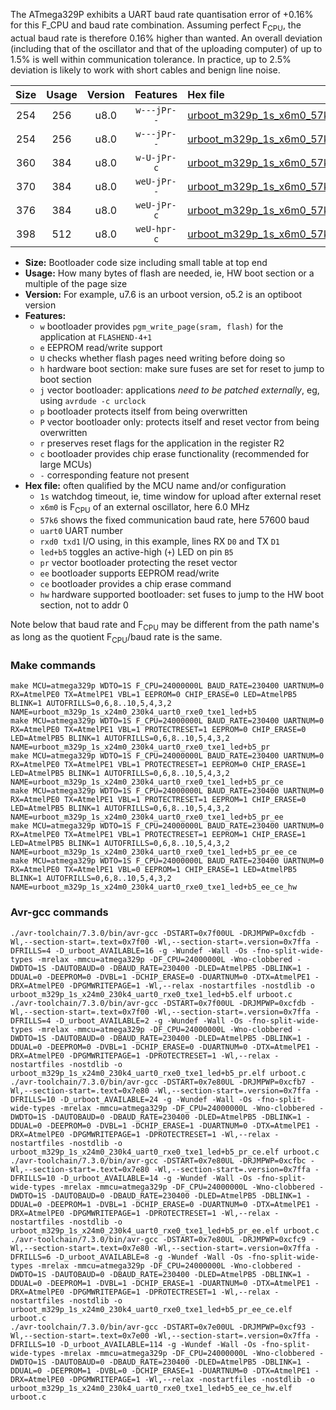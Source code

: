 The ATmega329P exhibits a UART baud rate quantisation error of +0.16% for this F_CPU and baud rate combination. Assuming perfect F<sub>CPU</sub>, the actual baud rate is therefore 0.16% higher than wanted. An overall deviation (including that of the oscillator and that of the uploading computer) of up to 1.5% is well within communication tolerance. In practice, up to 2.5% deviation is likely to work with short cables and benign line noise.

|Size|Usage|Version|Features|Hex file|
|:-:|:-:|:-:|:-:|:--|
|254|256|u8.0|`w---jPr--`|[urboot_m329p_1s_x6m0_57k6_uart0_rxe0_txe1_led+b5.hex](https://raw.githubusercontent.com/stefanrueger/urboot.hex/main/mcus/atmega329p/watchdog_1_s/external_oscillator_x/%2B6m000000_hz/%2B%2B57k6_baud/uart0_rxe0_txe1/led%2Bb5/urboot_m329p_1s_x6m0_57k6_uart0_rxe0_txe1_led%2Bb5.hex)|
|254|256|u8.0|`w---jPr--`|[urboot_m329p_1s_x6m0_57k6_uart0_rxe0_txe1_led+b5_pr.hex](https://raw.githubusercontent.com/stefanrueger/urboot.hex/main/mcus/atmega329p/watchdog_1_s/external_oscillator_x/%2B6m000000_hz/%2B%2B57k6_baud/uart0_rxe0_txe1/led%2Bb5/urboot_m329p_1s_x6m0_57k6_uart0_rxe0_txe1_led%2Bb5_pr.hex)|
|360|384|u8.0|`w-U-jPr-c`|[urboot_m329p_1s_x6m0_57k6_uart0_rxe0_txe1_led+b5_pr_ce.hex](https://raw.githubusercontent.com/stefanrueger/urboot.hex/main/mcus/atmega329p/watchdog_1_s/external_oscillator_x/%2B6m000000_hz/%2B%2B57k6_baud/uart0_rxe0_txe1/led%2Bb5/urboot_m329p_1s_x6m0_57k6_uart0_rxe0_txe1_led%2Bb5_pr_ce.hex)|
|370|384|u8.0|`weU-jPr--`|[urboot_m329p_1s_x6m0_57k6_uart0_rxe0_txe1_led+b5_pr_ee.hex](https://raw.githubusercontent.com/stefanrueger/urboot.hex/main/mcus/atmega329p/watchdog_1_s/external_oscillator_x/%2B6m000000_hz/%2B%2B57k6_baud/uart0_rxe0_txe1/led%2Bb5/urboot_m329p_1s_x6m0_57k6_uart0_rxe0_txe1_led%2Bb5_pr_ee.hex)|
|376|384|u8.0|`weU-jPr-c`|[urboot_m329p_1s_x6m0_57k6_uart0_rxe0_txe1_led+b5_pr_ee_ce.hex](https://raw.githubusercontent.com/stefanrueger/urboot.hex/main/mcus/atmega329p/watchdog_1_s/external_oscillator_x/%2B6m000000_hz/%2B%2B57k6_baud/uart0_rxe0_txe1/led%2Bb5/urboot_m329p_1s_x6m0_57k6_uart0_rxe0_txe1_led%2Bb5_pr_ee_ce.hex)|
|398|512|u8.0|`weU-hpr-c`|[urboot_m329p_1s_x6m0_57k6_uart0_rxe0_txe1_led+b5_ee_ce_hw.hex](https://raw.githubusercontent.com/stefanrueger/urboot.hex/main/mcus/atmega329p/watchdog_1_s/external_oscillator_x/%2B6m000000_hz/%2B%2B57k6_baud/uart0_rxe0_txe1/led%2Bb5/urboot_m329p_1s_x6m0_57k6_uart0_rxe0_txe1_led%2Bb5_ee_ce_hw.hex)|

- **Size:** Bootloader code size including small table at top end
- **Usage:** How many bytes of flash are needed, ie, HW boot section or a multiple of the page size
- **Version:** For example, u7.6 is an urboot version, o5.2 is an optiboot version
- **Features:**
  + `w` bootloader provides `pgm_write_page(sram, flash)` for the application at `FLASHEND-4+1`
  + `e` EEPROM read/write support
  + `U` checks whether flash pages need writing before doing so
  + `h` hardware boot section: make sure fuses are set for reset to jump to boot section
  + `j` vector bootloader: applications *need to be patched externally*, eg, using `avrdude -c urclock`
  + `p` bootloader protects itself from being overwritten
  + `P` vector bootloader only: protects itself and reset vector from being overwritten
  + `r` preserves reset flags for the application in the register R2
  + `c` bootloader provides chip erase functionality (recommended for large MCUs)
  + `-` corresponding feature not present
- **Hex file:** often qualified by the MCU name and/or configuration
  + `1s` watchdog timeout, ie, time window for upload after external reset
  + `x6m0` is F<sub>CPU</sub> of an external oscillator, here 6.0 MHz
  + `57k6` shows the fixed communication baud rate, here 57600 baud
  + `uart0` UART number
  + `rxd0 txd1` I/O using, in this example, lines RX `D0` and TX `D1`
  + `led+b5` toggles an active-high (`+`) LED on pin `B5`
  + `pr` vector bootloader protecting the reset vector
  + `ee` bootloader supports EEPROM read/write
  + `ce` bootloader provides a chip erase command
  + `hw` hardware supported bootloader: set fuses to jump to the HW boot section, not to addr 0


Note below that baud rate and F<sub>CPU</sub> may be different from the path name's as long as the quotient F<sub>CPU</sub>/baud rate is the same.

### Make commands
```
make MCU=atmega329p WDTO=1S F_CPU=24000000L BAUD_RATE=230400 UARTNUM=0 RX=AtmelPE0 TX=AtmelPE1 VBL=1 EEPROM=0 CHIP_ERASE=0 LED=AtmelPB5 BLINK=1 AUTOFRILLS=0,6,8..10,5,4,3,2 NAME=urboot_m329p_1s_x24m0_230k4_uart0_rxe0_txe1_led+b5
make MCU=atmega329p WDTO=1S F_CPU=24000000L BAUD_RATE=230400 UARTNUM=0 RX=AtmelPE0 TX=AtmelPE1 VBL=1 PROTECTRESET=1 EEPROM=0 CHIP_ERASE=0 LED=AtmelPB5 BLINK=1 AUTOFRILLS=0,6,8..10,5,4,3,2 NAME=urboot_m329p_1s_x24m0_230k4_uart0_rxe0_txe1_led+b5_pr
make MCU=atmega329p WDTO=1S F_CPU=24000000L BAUD_RATE=230400 UARTNUM=0 RX=AtmelPE0 TX=AtmelPE1 VBL=1 PROTECTRESET=1 EEPROM=0 CHIP_ERASE=1 LED=AtmelPB5 BLINK=1 AUTOFRILLS=0,6,8..10,5,4,3,2 NAME=urboot_m329p_1s_x24m0_230k4_uart0_rxe0_txe1_led+b5_pr_ce
make MCU=atmega329p WDTO=1S F_CPU=24000000L BAUD_RATE=230400 UARTNUM=0 RX=AtmelPE0 TX=AtmelPE1 VBL=1 PROTECTRESET=1 EEPROM=1 CHIP_ERASE=0 LED=AtmelPB5 BLINK=1 AUTOFRILLS=0,6,8..10,5,4,3,2 NAME=urboot_m329p_1s_x24m0_230k4_uart0_rxe0_txe1_led+b5_pr_ee
make MCU=atmega329p WDTO=1S F_CPU=24000000L BAUD_RATE=230400 UARTNUM=0 RX=AtmelPE0 TX=AtmelPE1 VBL=1 PROTECTRESET=1 EEPROM=1 CHIP_ERASE=1 LED=AtmelPB5 BLINK=1 AUTOFRILLS=0,6,8..10,5,4,3,2 NAME=urboot_m329p_1s_x24m0_230k4_uart0_rxe0_txe1_led+b5_pr_ee_ce
make MCU=atmega329p WDTO=1S F_CPU=24000000L BAUD_RATE=230400 UARTNUM=0 RX=AtmelPE0 TX=AtmelPE1 VBL=0 EEPROM=1 CHIP_ERASE=1 LED=AtmelPB5 BLINK=1 AUTOFRILLS=0,6,8..10,5,4,3,2 NAME=urboot_m329p_1s_x24m0_230k4_uart0_rxe0_txe1_led+b5_ee_ce_hw
```

### Avr-gcc commands
```
./avr-toolchain/7.3.0/bin/avr-gcc -DSTART=0x7f00UL -DRJMPWP=0xcfdb -Wl,--section-start=.text=0x7f00 -Wl,--section-start=.version=0x7ffa -DFRILLS=4 -D_urboot_AVAILABLE=16 -g -Wundef -Wall -Os -fno-split-wide-types -mrelax -mmcu=atmega329p -DF_CPU=24000000L -Wno-clobbered -DWDTO=1S -DAUTOBAUD=0 -DBAUD_RATE=230400 -DLED=AtmelPB5 -DBLINK=1 -DDUAL=0 -DEEPROM=0 -DVBL=1 -DCHIP_ERASE=0 -DUARTNUM=0 -DTX=AtmelPE1 -DRX=AtmelPE0 -DPGMWRITEPAGE=1 -Wl,--relax -nostartfiles -nostdlib -o urboot_m329p_1s_x24m0_230k4_uart0_rxe0_txe1_led+b5.elf urboot.c
./avr-toolchain/7.3.0/bin/avr-gcc -DSTART=0x7f00UL -DRJMPWP=0xcfdb -Wl,--section-start=.text=0x7f00 -Wl,--section-start=.version=0x7ffa -DFRILLS=4 -D_urboot_AVAILABLE=2 -g -Wundef -Wall -Os -fno-split-wide-types -mrelax -mmcu=atmega329p -DF_CPU=24000000L -Wno-clobbered -DWDTO=1S -DAUTOBAUD=0 -DBAUD_RATE=230400 -DLED=AtmelPB5 -DBLINK=1 -DDUAL=0 -DEEPROM=0 -DVBL=1 -DCHIP_ERASE=0 -DUARTNUM=0 -DTX=AtmelPE1 -DRX=AtmelPE0 -DPGMWRITEPAGE=1 -DPROTECTRESET=1 -Wl,--relax -nostartfiles -nostdlib -o urboot_m329p_1s_x24m0_230k4_uart0_rxe0_txe1_led+b5_pr.elf urboot.c
./avr-toolchain/7.3.0/bin/avr-gcc -DSTART=0x7e80UL -DRJMPWP=0xcfb7 -Wl,--section-start=.text=0x7e80 -Wl,--section-start=.version=0x7ffa -DFRILLS=10 -D_urboot_AVAILABLE=24 -g -Wundef -Wall -Os -fno-split-wide-types -mrelax -mmcu=atmega329p -DF_CPU=24000000L -Wno-clobbered -DWDTO=1S -DAUTOBAUD=0 -DBAUD_RATE=230400 -DLED=AtmelPB5 -DBLINK=1 -DDUAL=0 -DEEPROM=0 -DVBL=1 -DCHIP_ERASE=1 -DUARTNUM=0 -DTX=AtmelPE1 -DRX=AtmelPE0 -DPGMWRITEPAGE=1 -DPROTECTRESET=1 -Wl,--relax -nostartfiles -nostdlib -o urboot_m329p_1s_x24m0_230k4_uart0_rxe0_txe1_led+b5_pr_ce.elf urboot.c
./avr-toolchain/7.3.0/bin/avr-gcc -DSTART=0x7e80UL -DRJMPWP=0xcfbc -Wl,--section-start=.text=0x7e80 -Wl,--section-start=.version=0x7ffa -DFRILLS=10 -D_urboot_AVAILABLE=14 -g -Wundef -Wall -Os -fno-split-wide-types -mrelax -mmcu=atmega329p -DF_CPU=24000000L -Wno-clobbered -DWDTO=1S -DAUTOBAUD=0 -DBAUD_RATE=230400 -DLED=AtmelPB5 -DBLINK=1 -DDUAL=0 -DEEPROM=1 -DVBL=1 -DCHIP_ERASE=0 -DUARTNUM=0 -DTX=AtmelPE1 -DRX=AtmelPE0 -DPGMWRITEPAGE=1 -DPROTECTRESET=1 -Wl,--relax -nostartfiles -nostdlib -o urboot_m329p_1s_x24m0_230k4_uart0_rxe0_txe1_led+b5_pr_ee.elf urboot.c
./avr-toolchain/7.3.0/bin/avr-gcc -DSTART=0x7e80UL -DRJMPWP=0xcfc9 -Wl,--section-start=.text=0x7e80 -Wl,--section-start=.version=0x7ffa -DFRILLS=6 -D_urboot_AVAILABLE=8 -g -Wundef -Wall -Os -fno-split-wide-types -mrelax -mmcu=atmega329p -DF_CPU=24000000L -Wno-clobbered -DWDTO=1S -DAUTOBAUD=0 -DBAUD_RATE=230400 -DLED=AtmelPB5 -DBLINK=1 -DDUAL=0 -DEEPROM=1 -DVBL=1 -DCHIP_ERASE=1 -DUARTNUM=0 -DTX=AtmelPE1 -DRX=AtmelPE0 -DPGMWRITEPAGE=1 -DPROTECTRESET=1 -Wl,--relax -nostartfiles -nostdlib -o urboot_m329p_1s_x24m0_230k4_uart0_rxe0_txe1_led+b5_pr_ee_ce.elf urboot.c
./avr-toolchain/7.3.0/bin/avr-gcc -DSTART=0x7e00UL -DRJMPWP=0xcf93 -Wl,--section-start=.text=0x7e00 -Wl,--section-start=.version=0x7ffa -DFRILLS=10 -D_urboot_AVAILABLE=114 -g -Wundef -Wall -Os -fno-split-wide-types -mrelax -mmcu=atmega329p -DF_CPU=24000000L -Wno-clobbered -DWDTO=1S -DAUTOBAUD=0 -DBAUD_RATE=230400 -DLED=AtmelPB5 -DBLINK=1 -DDUAL=0 -DEEPROM=1 -DVBL=0 -DCHIP_ERASE=1 -DUARTNUM=0 -DTX=AtmelPE1 -DRX=AtmelPE0 -DPGMWRITEPAGE=1 -Wl,--relax -nostartfiles -nostdlib -o urboot_m329p_1s_x24m0_230k4_uart0_rxe0_txe1_led+b5_ee_ce_hw.elf urboot.c
```

